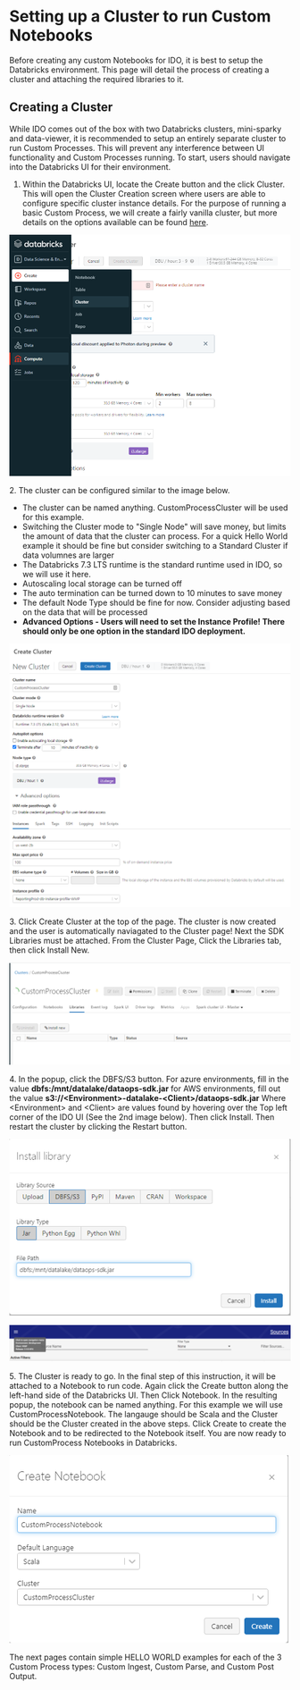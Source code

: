 # Setting up a Cluster to run Custom Notebooks

Before creating any custom Notebooks for IDO, it is best to setup the Databricks environment. This page will detail the process of creating a cluster and attaching the required libraries to it.



## Creating a Cluster

While IDO comes out of the box with two Databricks clusters, mini-sparky and data-viewer, it is recommended to setup an entirely separate cluster to run Custom Processes. This will prevent any interference between UI functionality and Custom Processes running. To start, users should navigate into the Databricks UI for their environment.

1. Within the Databricks UI, locate the Create button and the click Cluster. This will open the Cluster Creation screen where users are able to configure specific cluster instance details. For the purpose of running a basic Custom Process, we will create a fairly vanilla cluster, but more details on the options available can be found [here](https://docs.databricks.com/clusters/create.html).

![Click the Create Cluster Button to begin](<../../.gitbook/assets/image (389) (1).png>)

2\. The cluster can be configured similar to the image below.&#x20;

* The cluster can be named anything. CustomProcessCluster will be used for this example.
* Switching the Cluster mode to "Single Node" will save money, but limits the amount of data that the cluster can process. For a quick Hello World example it should be fine but consider switching to a Standard Cluster if data volumnes are larger
* The Databricks 7.3 LTS runtime is the standard runtime used in IDO, so we will use it here.
* Autoscaling local storage can be turned off
* The auto termination can be turned down to 10 minutes to save money
* The default Node Type should be fine for now. Consider adjusting based on the data that will be processed
* **Advanced Options - Users will need to set the Instance Profile! There should only be one option in the standard IDO deployment.**&#x20;

![An example cluster configuration](<../../.gitbook/assets/image (393) (1) (1) (1).png>)

3\. Click Create Cluster at the top of the page. The cluster is now created and the user is automatically naviagated to the Cluster page! Next the SDK Libraries must be attached. From the Cluster Page, Click the Libraries tab, then click Install New.

![The LIbraries tab with the Install New button](<../../.gitbook/assets/image (396) (1) (1) (1).png>)

4\. In the popup, click the DBFS/S3 button. For azure environments, fill in the value **dbfs:/mnt/datalake/dataops-sdk.jar** for AWS environments, fill out the value **s3://\<Environment>-datalake-\<Client>/dataops-sdk.jar** Where \<Environment> and \<Client> are values found by hovering over the Top left corner of the IDO UI (See the 2nd image below). Then click Install. Then restart the cluster by clicking the Restart button.&#x20;

![An Azure example](<../../.gitbook/assets/image (391) (1) (1) (1).png>)

![The hover over menu for accessing Environment and Client values](<../../.gitbook/assets/image (404) (1) (1).png>)

5\. The Cluster is ready to go. In the final step of this instruction, it will be attached to a Notebook to run code. Again click the Create button along the left-hand side of the Databricks UI. Then Click Notebook. In the resulting popup, the notebook can be named anything. For this example we will use CustomProcessNotebook. The langauge should be Scala and the Cluster should be the Cluster created in the above steps. Click Create to create the Notebook and to be redirected to the Notebook itself. You are now ready to run CustomProcess Notebooks in Databricks.

![The Create Notebook Dialog](<../../.gitbook/assets/image (402) (1) (1) (1).png>)



The next pages contain simple HELLO WORLD examples for each of the 3 Custom Process types: Custom Ingest, Custom Parse, and Custom Post Output.
